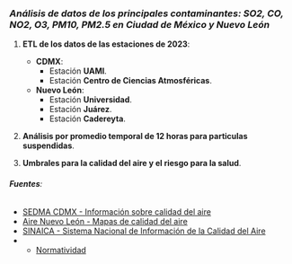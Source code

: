 ### *Análisis de datos de los principales contaminantes: SO2, CO, NO2, O3, PM10, PM2.5 en Ciudad de México y Nuevo León*

1. **ETL de los datos de las estaciones de 2023**:
   - **CDMX**:
     - Estación **UAMI**.
     - Estación **Centro de Ciencias Atmosféricas**.
   - **Nuevo León**:
     - Estación **Universidad**.
     - Estación **Juárez**.
     - Estación **Cadereyta**.

2. **Análisis por promedio temporal de 12 horas para particulas suspendidas**.

3. **Umbrales para la calidad del aire y el riesgo para la salud**.

###### **Fuentes**:
- [SEDMA CDMX - Información sobre calidad del aire](https://sedema.cdmx.gob.mx/storage/app/uploads/public/65b/28b/0ce/65b28b0cea8c4291991117.pdf)
- [Aire Nuevo León - Mapas de calidad del aire](http://aire.nl.gob.mx/icars2020/map_calidad_icars.php)
- [SINAICA - Sistema Nacional de Información de la Calidad del Aire](https://sinaica.inecc.gob.mx/)
- - [Normatividad](https://transparencia.cofepris.gob.mx/index.php/es/marco-juridico/normas-oficiales-mexicanas/calidad-del-aire)
